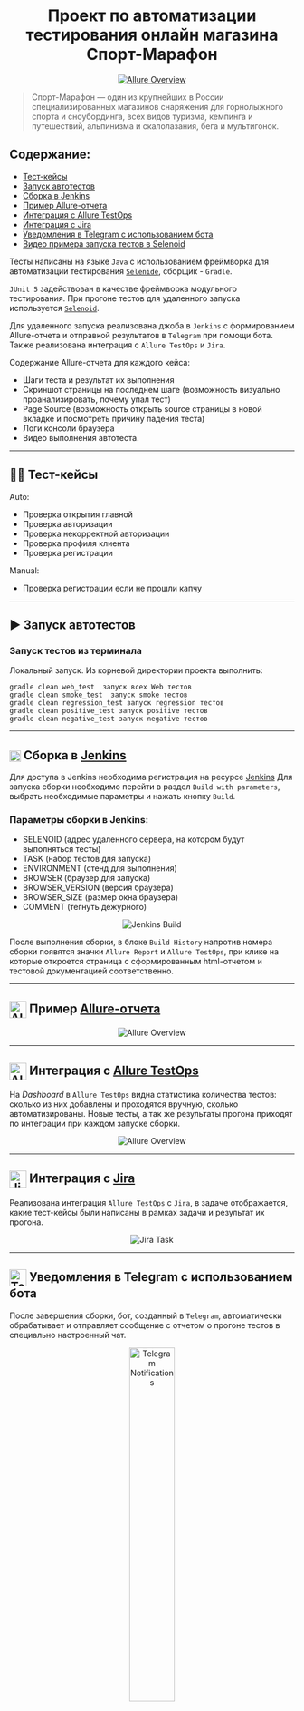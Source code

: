 <h1 align="center">Проект по автоматизации тестирования онлайн магазина Спорт-Марафон</h1>

<p align="center">
<a href="https://sport-marafon.ru/"><img title="Allure Overview" src="media/logo/sportmarafon.png"></a>
</p>

> Спорт-Марафон — один из крупнейших в России специализированных магазинов снаряжения для горнолыжного спорта и сноубординга, всех видов туризма, кемпинга и путешествий, альпинизма и скалолазания, бега и мультигонок.

##  Содержание:
- <a href="#cases"> Тест-кейсы</a>
- <a href="#autotests"> Запуск автотестов</a>
- <a href="#jenkins"> Сборка в Jenkins</a>
- <a href="#allureReport"> Пример Allure-отчета</a>
- <a href="#allure"> Интеграция с Allure TestOps</a>
- <a href="#jira"> Интеграция с Jira</a>
- <a href="#tg"> Уведомления в Telegram с использованием бота</a>
- <a href="#video"> Видео примера запуска тестов в Selenoid</a>

Тесты написаны на языке <code>Java</code> с использованием фреймворка для автоматизации тестирования <code>[Selenide](https://selenide.org/)</code>, сборщик - <code>Gradle</code>.

<code>JUnit 5</code> задействован в качестве фреймворка модульного тестирования.
При прогоне тестов для удаленного запуска используется <code>[Selenoid](https://aerokube.com/selenoid/)</code>.

Для удаленного запуска реализована джоба в <code>Jenkins</code> с формированием Allure-отчета и отправкой результатов в <code>Telegram</code> при помощи бота.
Также реализована интеграция с <code>Allure TestOps</code> и <code>Jira</code>.

Содержание Allure-отчета для каждого кейса:
* Шаги теста и результат их выполнения
* Скриншот страницы на последнем шаге (возможность визуально проанализировать, почему упал тест)
* Page Source (возможность открыть source страницы в новой вкладке и посмотреть причину падения теста)
* Логи консоли браузера
* Видео выполнения автотеста.

____
<a id="cases"></a>
## 🕵️‍♂️ Тест-кейсы
Auto:
- Проверка открытия главной 
- Проверка авторизации
- Проверка некорректной авторизации
- Проверка профиля клиента
- Проверка регистрации

Manual:
- Проверка регистрации если не прошли капчу

<a id="autotests"></a>
____
## ▶️ Запуск автотестов

### Запуск тестов из терминала

Локальный запуск.
Из корневой директории проекта выполнить:
```
gradle clean web_test  запуск всех Web тестов
gradle clean smoke_test  запуск smoke тестов
gradle clean regression_test запуск regression тестов 
gradle clean positive_test запуск positive тестов 
gradle clean negative_test запуск negative тестов 
```

---
<a id="jenkins"></a>
## <img width="20" style="vertical-align:middle" title="Jenkins" src="media/logo/jenkins.svg"> </a> Сборка в <a target="_blank" href="https://jenkins.autotests.cloud/job/sport-marafon-tests/"> Jenkins </a>
Для доступа в Jenkins необходима регистрация на ресурсе [Jenkins](https://jenkins.autotests.cloud/)
Для запуска сборки необходимо перейти в раздел <code>Build with parameters</code>, выбрать необходимые параметры и нажать кнопку <code>Build</code>.
###  Параметры сборки в Jenkins:
- SELENOID (адрес удаленного сервера, на котором будут выполняться тесты)
- TASK (набор тестов для запуска)
- ENVIRONMENT (стенд для выполнения)
- BROWSER (браузер для запуска)
- BROWSER_VERSION (версия браузера)
- BROWSER_SIZE (размер окна браузера)
- COMMENT (тегнуть дежурного)
<p align="center">
<img title="Jenkins Build" src="media/screenshots/jenkins.png">
</p>
После выполнения сборки, в блоке <code>Build History</code> напротив номера сборки появятся значки <code>Allure Report</code> и <code>Allure TestOps</code>, при клике на которые откроется страница с сформированным html-отчетом и тестовой документацией соответственно.

____
<a id="allureReport"></a>
## <img width="30" style="vertical-align:middle" title="Allure Report" src="media/logo/allure.svg"> </a> Пример <a target="_blank" href="https://jenkins.autotests.cloud/job/sport-marafon-tests/8/allure/"> Allure-отчета </a>
<p align="center">
<img title="Allure Overview" src="media/screenshots/allure.png">
</p>

---
<a id="allure"></a>
## <img width="30" style="vertical-align:middle" title="Allure TestOps" src="media/logo/allureTestOps.svg"> </a> Интеграция с <a target="_blank" href="https://allure.autotests.cloud/project/4009/dashboards"> Allure TestOps </a>
На *Dashboard* в <code>Allure TestOps</code> видна статистика количества тестов: сколько из них добавлены и проходятся вручную, сколько автоматизированы. Новые тесты, а так же результаты прогона приходят по интеграции при каждом запуске сборки.
<p align="center">
<img title="Allure Overview" src="media/screenshots/allureTestOps.png">
</p>

____
<a id="jira"></a>
## <img width="30" style="vertical-align:middle" title="Jira" src="media/logo/jira.svg"> </a> Интеграция с <a target="_blank" href="https://jira.autotests.cloud/browse/HOMEWORK-1090"> Jira </a>
Реализована интеграция <code>Allure TestOps</code> с <code>Jira</code>, в задаче отображается, какие тест-кейсы были написаны в рамках задачи и результат их прогона.
<p align="center">
<img title="Jira Task" src="media/screenshots/jira.png">
</p>

____
<a id="tg"></a>
## <img width="30" style="vertical-align:middle" title="Telegram" src="media/logo/telegram.svg"> Уведомления в Telegram с использованием бота
После завершения сборки, бот, созданный в <code>Telegram</code>, автоматически обрабатывает и отправляет сообщение с отчетом о прогоне тестов в специально настроенный чат.
<p align="center">
<img width="40%" title="Telegram Notifications" src="media/screenshots/telegram.png">
</p>

____
<a id="video"></a>
## <img width="30" style="vertical-align:middle" title="Selenoid" src="media/logo/Selenoid.svg"> Видео примера запуска тестов в Selenoid
В отчетах Allure для каждого теста прикреплен не только скриншот, но и видео прохождения теста
<p align="center">
  <img title="Selenoid Video" src="media/screenshots/video.gif">
</p>